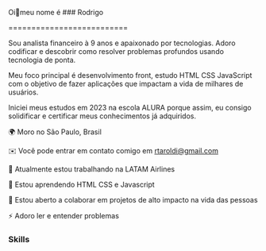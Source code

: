 Oi👋meu nome é ### Rodrigo

==========================

Sou analista financeiro à 9 anos e apaixonado por tecnologias. Adoro codificar e descobrir como resolver problemas profundos usando tecnologia de ponta.

Meu foco principal é desenvolvimento front, estudo HTML CSS JavaScript com o objetivo de fazer aplicações que impactam a vida de milhares de usuários.

Iniciei meus estudos em 2023 na escola ALURA porque assim, eu consigo solidificar e certificar meus conhecimentos já adquiridos.

🌍 Moro no São Paulo, Brasil

✉️ Você pode entrar em contato comigo em rtaroldi@gmail.com

🚀 Atualmente estou trabalhando na LATAM Airlines

🧠 Estou aprendendo HTML CSS e Javascript 

🤝 Estou aberto a colaborar em projetos de alto impacto na vida das pessoas

⚡ Adoro ler e entender problemas

### Skills

